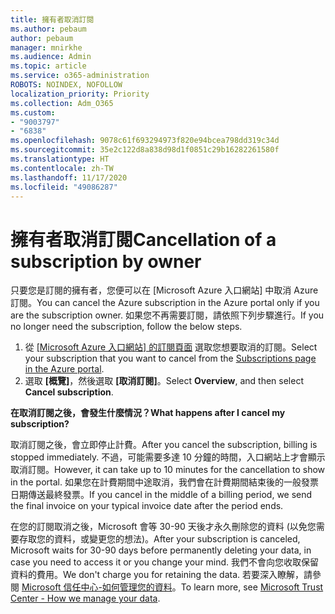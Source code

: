 ```yaml
---
title: 擁有者取消訂閱
ms.author: pebaum
author: pebaum
manager: mnirkhe
ms.audience: Admin
ms.topic: article
ms.service: o365-administration
ROBOTS: NOINDEX, NOFOLLOW
localization_priority: Priority
ms.collection: Adm_O365
ms.custom:
- "9003797"
- "6838"
ms.openlocfilehash: 9078c61f693294973f820e94bcea798dd319c34d
ms.sourcegitcommit: 35e2c122d8a838d98d1f0851c29b16282261580f
ms.translationtype: HT
ms.contentlocale: zh-TW
ms.lasthandoff: 11/17/2020
ms.locfileid: "49086287"
---
```

# <a name="cancellation-of-a-subscription-by-owner"></a><span data-ttu-id="c7813-102">擁有者取消訂閱</span><span class="sxs-lookup"><span data-stu-id="c7813-102">Cancellation of a subscription by owner</span></span>

<span data-ttu-id="c7813-103">只要您是訂閱的擁有者，您便可以在 [Microsoft Azure 入口網站] 中取消 Azure 訂閱。</span><span class="sxs-lookup"><span data-stu-id="c7813-103">You can cancel the Azure subscription in the Azure portal only if you are the subscription owner.</span></span> <span data-ttu-id="c7813-104">如果您不再需要訂閱，請依照下列步驟進行。</span><span class="sxs-lookup"><span data-stu-id="c7813-104">If you no longer need the subscription, follow the below steps.</span></span>

1. <span data-ttu-id="c7813-105">從 [[Microsoft Azure 入口網站] 的訂閱頁面](https://ms.portal.azure.com/#blade/Microsoft_Azure_Billing/SubscriptionsBlade) 選取您想要取消的訂閱。</span><span class="sxs-lookup"><span data-stu-id="c7813-105">Select your subscription that you want to cancel from the [Subscriptions page in the Azure portal](https://ms.portal.azure.com/#blade/Microsoft_Azure_Billing/SubscriptionsBlade).</span></span>
2. <span data-ttu-id="c7813-106">選取 **[概覽]**，然後選取 **[取消訂閱]**。</span><span class="sxs-lookup"><span data-stu-id="c7813-106">Select **Overview**, and then select **Cancel subscription**.</span></span>

<span data-ttu-id="c7813-107">**在取消訂閱之後，會發生什麼情況？**</span><span class="sxs-lookup"><span data-stu-id="c7813-107">**What happens after I cancel my subscription?**</span></span>

<span data-ttu-id="c7813-108">取消訂閱之後，會立即停止計費。</span><span class="sxs-lookup"><span data-stu-id="c7813-108">After you cancel the subscription, billing is stopped immediately.</span></span> <span data-ttu-id="c7813-109">不過，可能需要多達 10 分鐘的時間，入口網站上才會顯示取消訂閱。</span><span class="sxs-lookup"><span data-stu-id="c7813-109">However, it can take up to 10 minutes for the cancellation to show in the portal.</span></span> <span data-ttu-id="c7813-110">如果您在計費期間中途取消，我們會在計費期間結束後的一般發票日期傳送最終發票。</span><span class="sxs-lookup"><span data-stu-id="c7813-110">If you cancel in the middle of a billing period, we send the final invoice on your typical invoice date after the period ends.</span></span>

<span data-ttu-id="c7813-111">在您的訂閱取消之後，Microsoft 會等 30-90 天後才永久刪除您的資料 (以免您需要存取您的資料，或變更您的想法)。</span><span class="sxs-lookup"><span data-stu-id="c7813-111">After your subscription is canceled, Microsoft waits for 30-90 days before permanently deleting your data, in case you need to access it or you change your mind.</span></span> <span data-ttu-id="c7813-112">我們不會向您收取保留資料的費用。</span><span class="sxs-lookup"><span data-stu-id="c7813-112">We don't charge you for retaining the data.</span></span> <span data-ttu-id="c7813-113">若要深入瞭解，請參閱 [Microsoft 信任中心-如何管理您的資料](https://www.microsoft.com/trust-center/privacy/data-management#leave)。</span><span class="sxs-lookup"><span data-stu-id="c7813-113">To learn more, see [Microsoft Trust Center - How we manage your data](https://www.microsoft.com/trust-center/privacy/data-management#leave).</span></span>


